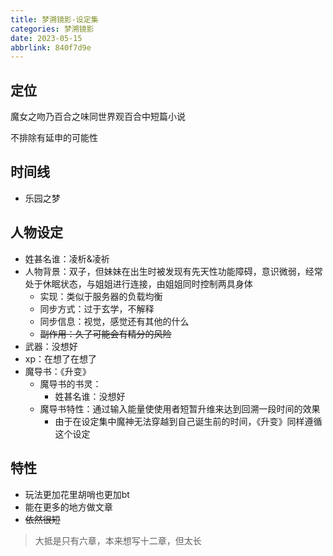 ```yaml
---
title: 梦溯镜影-设定集
categories: 梦溯镜影
date: 2023-05-15
abbrlink: 840f7d9e
---
```


## 定位

魔女之吻乃百合之味同世界观百合中短篇小说

不排除有延申的可能性

## 时间线

- 乐园之梦

## 人物设定

- 姓甚名谁：凌析&凌祈
- 人物背景：双子，但妹妹在出生时被发现有先天性功能障碍，意识微弱，经常处于休眠状态，与姐姐进行连接，由姐姐同时控制两具身体
	- 实现：类似于服务器的负载均衡
	- 同步方式：过于玄学，不解释
	- 同步信息：视觉，感觉还有其他的什么
	- <del>副作用：久了可能会有精分的风险</del>
- 武器：没想好
- xp：在想了在想了
- 魔导书：《升变》
	- 魔导书的书灵：
		- 姓甚名谁：没想好 
	- 魔导书特性：通过输入能量使使用者短暂升维来达到回溯一段时间的效果
		- 由于在设定集中魔神无法穿越到自己诞生前的时间，《升变》同样遵循这个设定 

## 特性

- 玩法更加花里胡哨也更加bt
- 能在更多的地方做文章
- <del>依然很短</del>

> 大抵是只有六章，本来想写十二章，但太长
